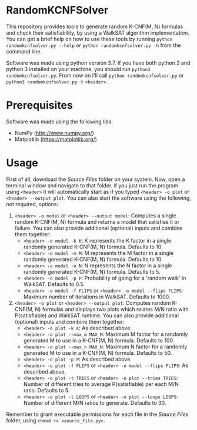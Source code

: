 # RandomKCNFSolver
This repository provides tools to generate random K-CNF(M, N) formulas and check their satisfiability, by using a WalkSAT algorithm implementation. You can get a brief help on how to use these tools by running `python randomkcnfsolver.py --help` or `python randomkcnfsolver.py -h` from the command line.

Software was made using python version 3.7.
If you have both python 2 and python 3 installed on your machine, you should run `python3 randomkcnfsolver.py`.
From now on I'll call `python randomkcnfsolver.py` or `python3 randomkcnfsolver.py` → `<header>`.

# Prerequisites
Software was made using the following libs:
* NumPy (http://www.numpy.org/)
* Matplotlib (https://matplotlib.org/)

# Usage
First of all, download the *Source Files* folder on your system. Now, open a terminal window and navigate to that folder. if you just run the program using `<header>` it will automatically start as if you typed `<header> -o plot` or `<header> --output plot`. You can also start the software using the following, not required, options:
1. `<header> -o model` or `<header> --output model`: Computes a single random K-CNF(M, N) formula and returns a model that satisfies it or failure. You can also provide additional (optional) inputs and combine them together:
    * `<header> -o model -k K`: K represents the K factor in a single randomly generated K-CNF(M, N) formula. Defaults to 10.
    * `<header> -o model -m M`: M represents the M factor in a single randomly generated K-CNF(M, N) formula. Defaults to 10.
    * `<header> -o model -n N`: N represents the N factor in a single randomly generated K-CNF(M, N) formula. Defaults to 5.
    * `<header> -o model -p P`: Probability of going for a 'random walk' in WalkSAT. Defaults to 0.5.
    * `<header> -o model -f FLIPS` or `<header> -o model --flips FLIPS`: Maximum number of iterations in WalkSAT. Defaults to 1000.
1. `<header> -o plot` or `<header> --output plot`: Computes random K-CNF(M, N) formulas and displays two plots which relates M/N ratio with P(satisfiable) and WalkSAT runtime. You can also provide additional (optional) inputs and combine them together:
    * `<header> -o plot -k K`: As described above.
    * `<header> -o plot --max_m MAX_M`: Maximum M factor for a randomly generated M to use in a K-CNF(M, N) formula. Defaults to 100.
    * `<header> -o plot --max_n MAX_N`: Maximum N factor for a randomly generated M to use in a K-CNF(M, N) formula. Defaults to 50.
    * `<header> -o plot -p P`: As described above.
    * `<header> -o plot -f FLIPS` or `<header> -o model --flips FLIPS`: As described above.
    * `<header> -o plot -t TRIES` or `<header> -o plot --tries TRIES`: Number of different tries to average P(satisfiable) per each M/N ratio. Defaults to 5.
    * `<header> -o plot -l LOOPS` or `<header> -o plot --loops LOOPS`: Number of different M/N ratios to generate. Defaults to 30.
    
Remember to grant executable permissions for each file in the *Source Files* folder, using `chmod +x <source_file.py>`.
